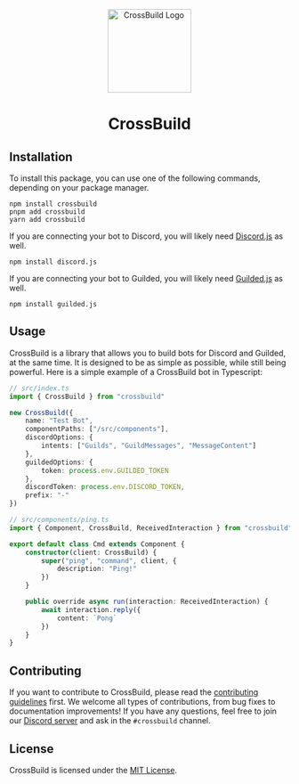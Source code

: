 <div align="center">
<img width="150" height="150" src="https://cdn.buape.com/crossbuild.png" alt="CrossBuild Logo" />

<h1 align="center"><b>CrossBuild</b></h1>

</div>

## Installation

To install this package, you can use one of the following commands, depending on your package manager.

```
npm install crossbuild
pnpm add crossbuild
yarn add crossbuild
```

If you are connecting your bot to Discord, you will likely need [Discord.js](https://npmjs.com/package/discord.js) as well.

```
npm install discord.js
```

If you are connecting your bot to Guilded, you will likely need [Guilded.js](https://npmjs.com/package/guilded.js) as well.

```
npm install guilded.js
```

## Usage

CrossBuild is a library that allows you to build bots for Discord and Guilded, at the same time. It is designed to be as simple as possible, while still being powerful. Here is a simple example of a CrossBuild bot in Typescript:

```ts
// src/index.ts
import { CrossBuild } from "crossbuild"

new CrossBuild({
	name: "Test Bot",
	componentPaths: ["/src/components"],
	discordOptions: {
		intents: ["Guilds", "GuildMessages", "MessageContent"]
	},
	guildedOptions: {
		token: process.env.GUILDED_TOKEN
	},
	discordToken: process.env.DISCORD_TOKEN,
	prefix: "-"
})

// src/components/ping.ts
import { Component, CrossBuild, ReceivedInteraction } from "crossbuild"

export default class Cmd extends Component {
	constructor(client: CrossBuild) {
		super("ping", "command", client, {
			description: "Ping!"
		})
	}

	public override async run(interaction: ReceivedInteraction) {
		await interaction.reply({
			content: `Pong`
		})
	}
}
```

## Contributing

If you want to contribute to CrossBuild, please read the [contributing guidelines](/CONTRIBUTING.md) first. We welcome all types of contributions, from bug fixes to documentation improvements! If you have any questions, feel free to join our [Discord server](https://go.buape.com/discord) and ask in the `#crossbuild` channel.

## License

CrossBuild is licensed under the [MIT License](/LICENSE).
